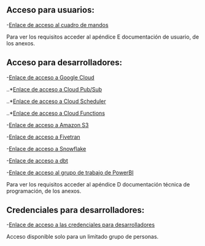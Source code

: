 ## Acceso para usuarios:
-[Enlace de acceso al cuadro de mandos](https://app.powerbi.com/reportEmbed?reportId=1bac7505-a8ee-4592-81ea-4d9384ce787d&autoAuth=true&ctid=2aa3b0b5-a782-4f38-a898-e483b20e8d61&config=eyJjbHVzdGVyVXJsIjoiaHR0cHM6Ly93YWJpLW5vcnRoLWV1cm9wZS1yZWRpcmVjdC5hbmFseXNpcy53aW5kb3dzLm5ldC8ifQ%3D%3D)

Para ver los requisitos acceder al apéndice E documentación de usuario, de los anexos.

## Acceso para desarrolladores:
-[Enlace de acceso a Google Cloud](https://console.cloud.google.com/welcome?project=confident-trail-355019)

..*[Enlace de acceso a Cloud Pub/Sub](https://console.cloud.google.com/cloudpubsub/topic/list?project=confident-trail-355019)

..*[Enlace de acceso a Cloud Scheduler](https://console.cloud.google.com/cloudscheduler?project=confident-trail-355019)

..*[Enlace de acceso a Cloud Functions](https://console.cloud.google.com/functions/list?project=confident-trail-355019)

-[Enlace de acceso a Amazon S3](https://s3.console.aws.amazon.com/s3/buckets/covidmoderndatastack?region=eu-west-3&tab=objects)

-[Enlace de acceso a Fivetran](https://fivetran.com/account)

-[Enlace de acceso a Snowflake](https://app.snowflake.com/switzerland-north.azure/sh96129/data/databases)

-[Enlace de acceso a dbt](https://cloud.getdbt.com/ide/#/accounts/60634/projects/96794/develop/)

-[Enlace de acceso al grupo de trabajo de PowerBI](https://app.powerbi.com/groups/dcd777d5-2142-451a-b14e-52601f1b925d/list)

Para ver los requisitos acceder al apéndice D documentación técnica de programación, de los anexos.

## Credenciales para desarrolladores: 
-[Enlace de acceso a las credenciales para desarrolladores](https://universidaddeburgos-my.sharepoint.com/personal/jbd1001_alu_ubu_es/_layouts/15/onedrive.aspx?id=%2Fpersonal%2Fjbd1001%5Falu%5Fubu%5Fes%2FDocuments%2Fcredenciales%2Etxt&parent=%2Fpersonal%2Fjbd1001%5Falu%5Fubu%5Fes%2FDocuments)

Acceso disponible solo para un limitado grupo de personas.

